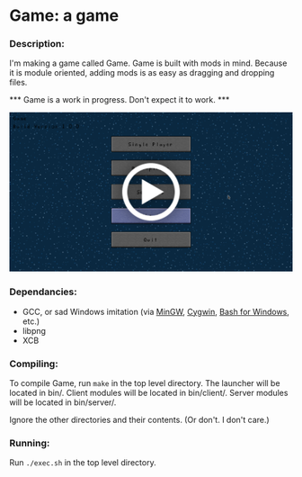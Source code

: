 # Game: a game

### Description:

I'm making a game called Game.
Game is built with mods in mind.
Because it is module oriented, adding mods is as easy as dragging and dropping files.

*** Game is a work in progress. Don't expect it to work. ***

[![thumbnail.png](https://github.com/thebenperson/game/blob/doc/res/thumbnail.png)](https://raw.githubusercontent.com/thebenperson/game/doc/res/video.mp4)

### Dependancies:

- GCC, or sad Windows imitation (via [MinGW](http://mingw.org/), [Cygwin](https://cygwin.com/), [Bash for Windows](https://msdn.microsoft.com/en-us/commandline/wsl/about), etc.)
- libpng
- XCB

### Compiling:

To compile Game, run `make` in the top level directory.
The launcher will be located in bin/.
Client modules will be located in bin/client/.
Server modules will be located in bin/server/.

Ignore the other directories and their contents. (Or don't. I don't care.)

### Running:

Run `./exec.sh` in the top level directory.
